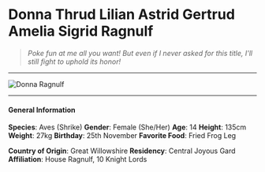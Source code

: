 # Donna Thrud Lilian Astrid Gertrud Amelia Sigrid Ragnulf

>*Poke fun at me all you want! But even if I never asked for this title, I'll still fight to uphold its honor!*

___
![](https://i.imgur.com/Nk64upM.png "Donna Ragnulf")

___

#### General Information

**Species**: Aves (Shrike)
**Gender**: Female (She/Her)
**Age**: 14
**Height**: 135cm
**Weight**: 27kg
**Birthday**: 25th November
**Favorite Food**: Fried Frog Leg

**Country of Origin**: Great Willowshire
**Residency**: Central Joyous Gard
**Affiliation**: House Ragnulf, 10 Knight Lords